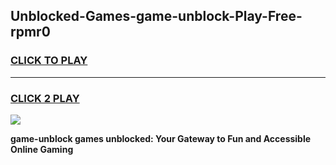 
## Unblocked-Games-game-unblock-Play-Free-rpmr0
<h3>
<a href="https://premium76.site?title=game-unblock&ref=18A1">CLICK TO PLAY</a></h3>
<hr>

<h3>
<a href="https://premium76.site?title=game-unblock&ref=18A1">CLICK 2 PLAY</a>
  
</h3>

<a href="https://premium76.site?title=game-unblock&ref=18A1"><img src="https://clearcache.store/games.png"></a>


**game-unblock games unblocked: Your Gateway to Fun and Accessible Online Gaming**
